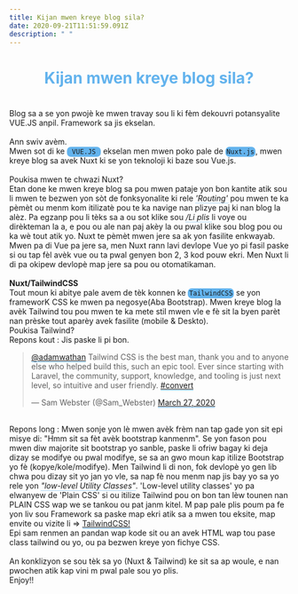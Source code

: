 ```yaml
---
title: Kijan mwen kreye blog sila?
date: 2020-09-21T11:51:59.091Z
description: " "
---
```


<div>
    <h1 class ="premye">Kijan mwen kreye blog sila?</h1>
    <p> Blog sa a se yon pwojè ke mwen travay sou li ki fèm dekouvri potansyalite VUE.JS anpil. Framework sa jis ekselan.</br>
    <br> Ann swiv avèm. <br> Mwen sot di ke <code> VUE.JS </code> ekselan men mwen poko pale de <code>Nuxt.js</code>, mwen kreye blog sa avek Nuxt ki se yon teknoloji ki baze sou  Vue.js.</br> <br/> Poukisa mwen te chwazi Nuxt?</br> Etan done ke mwen kreye blog sa pou mwen pataje yon bon kantite atik sou li mwen te bezwen yon sòt de fonksyonalite ki rele <em>'Routing'</em> pou mwen te ka pèmèt ou menm kom itilizatè pou te ka navige nan plizye paj ki nan blog la alèz. Pa egzanp pou li tèks sa a ou sot klike sou <em>/Li plis </em> li voye ou dirèkteman la a, e pou ou ale nan paj akèy la ou pwal klike sou blog pou ou ka wè tout atik yo. Nuxt te pèmèt  mwen jere sa ak yon fasilite enkwayab. Mwen pa di Vue pa jere sa, men Nuxt rann lavi devlope Vue yo pi fasil paske si ou tap fèl avèk vue ou ta pwal genyen bon 2, 3 kod pouw ekri. Men Nuxt li di pa okipew devlopè map jere sa pou ou otomatikaman.</br> </br> 
    <strong> 
    Nuxt/TailwindCSS </strong> </br> Tout moun ki abitye pale avem de tèk konnen ke <code>TailwindCSS</code> se yon frameworK CSS ke mwen pa negosye(Aba Bootstrap).  Mwen kreye blog la avèk Tailwind tou pou mwen te ka mete stil mwen vle e fè sit la byen parèt nan prèske tout aparèy avek fasilite (mobile & Deskto). </br> Poukisa Tailwind? </br> Repons kout : Jis paske li pi bon. <blockquote class="twitter-tweet"><p lang="en" dir="ltr"><a href="https://twitter.com/adamwathan?ref_src=twsrc%5Etfw">@adamwathan</a> Tailwind CSS is the best man, thank you and to anyone else who helped build this, such an epic tool. Ever since starting with Laravel, the community, support, knowledge, and tooling is just next level, so intuitive and user friendly. <a href="https://twitter.com/hashtag/convert?src=hash&amp;ref_src=twsrc%5Etfw">#convert</a></p>&mdash; Sam Webster (@Sam_Webster) <a href="https://twitter.com/Sam_Webster/status/1243685813637902337?ref_src=twsrc%5Etfw">March 27, 2020</a></blockquote> <script async src="https://platform.twitter.com/widgets.js" charset="utf-8"></script>
    </br> Repons long : Mwen sonje yon lè mwen avèk frèm nan tap gade yon sit epi misye di: "Hmm sit sa fèt avèk bootstrap kanmenm". Se yon fason pou mwen diw majorite sit bootstrap yo sanble, paske li ofriw bagay ki deja dizay se modifye ou pwal modifye, se sa an gwo moun kap itilize Bootstrap yo fè (kopye/kole/modifye). Men Tailwind li di non, fok devlopè yo gen lib chwa pou dizay sit yo jan yo vle, sa nap fè nou menm nap jis bay yo sa yo rele yon <em> "low-level Utility Classes"</em>. 'Low-level utility classes' yo pa elwanyew de 'Plain CSS' si ou itilize Tailwind pou on bon tan lèw tounen nan PLAIN CSS wap we se tankou ou pat janm kitel. M pap pale plis poum pa fe yon liv sou Framework sa paske map ekri atik sa a mwen tou eksite, map envite ou vizite li => <a href="https://www.tailwindcss.com/" target="_blank">TailwindCSS!</a> </br> Epi sam renmen an  pandan wap kode sit ou an avek HTML wap tou pase class tailwind ou yo, ou pa bezwen kreye yon fichye CSS.</br></br> 
    An konklizyon se sou tèk sa yo (Nuxt & Tailwind) ke sit sa ap woule, e nan pwochen atik kap vini m pwal pale sou yo plis. </br>
    Enjoy!! 
    </p>

</div>

<style>

.premye{
  color:#63B3ED;
  font-weight : bold;
  font-size: 28px;
  text-align : center;
  padding-bottom : 20px;
}

em{
    border-bottom : 1px dotted #63B3ED;
}

code{
    background-color : #63B3ED;
    border-radius : 7px;
    padding: 2px; 
}

a{
     border-bottom : 1px solid #63B3ED;
}


</style>